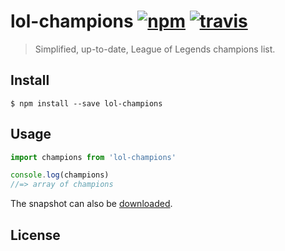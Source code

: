 # lol-champions [![npm][npm-image]][npm-url] [![travis][travis-image]][travis-url]

[npm-image]: https://img.shields.io/npm/v/lol-champions.svg?style=flat
[npm-url]: https://npmjs.org/package/lol-champions
[travis-image]: https://img.shields.io/travis/ngryman/lol-champions.svg?style=flat
[travis-url]: https://travis-ci.org/ngryman/lol-champions

> Simplified, up-to-date, League of Legends champions list.


## Install

```
$ npm install --save lol-champions
```


## Usage

```js
import champions from 'lol-champions'

console.log(champions)
//=> array of champions
```

The snapshot can also be [downloaded].

[downloaded]: https://github.com/ngryman/lol-champions/blob/master/champions.json


## License
